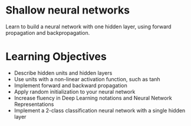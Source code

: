 # Shallow neural networks
Learn to build a neural network with one hidden layer, using forward propagation and backpropagation.

# Learning Objectives
* Describe hidden units and hidden layers
* Use units with a non-linear activation function, such as tanh
* Implement forward and backward propagation
* Apply random initialization to your neural network
* Increase fluency in Deep Learning notations and Neural Network Representations
* Implement a 2-class classification neural network with a single hidden layer
